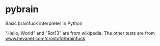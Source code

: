 # pybrain
Basic brainfuck interpreter in Python

"Hello, World" and "Rot13" are from wikipedia.
The other tests are from www.hevanet.com/crostofd/brainfuck
